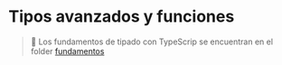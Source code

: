 # Tipos avanzados y funciones

> :pushpin: Los fundamentos de tipado con TypeScrip se encuentran en el folder [fundamentos](../fundamentos/README.md)
